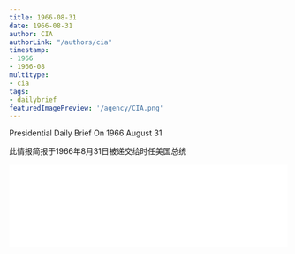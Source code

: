 ```yaml
---
title: 1966-08-31
date: 1966-08-31
author: CIA 
authorLink: "/authors/cia"
timestamp: 
- 1966
- 1966-08
multitype: 
- cia
tags: 
- dailybrief
featuredImagePreview: '/agency/CIA.png'
---
```



Presidential Daily Brief On 1966 August 31

此情报简报于1966年8月31日被递交给时任美国总统

<!--more-->





<div id="over" style="width:100%; overflow:hidden"> <iframe id="sFrame" name="sFrame" frameborder="no" border="0"  allowfullscreen marginwidth="0" scrolling="no" src = " /CIA/1966-08-31.html "  style = " position:absulute; width: 806px; top: 300;" > </iframe> </div>